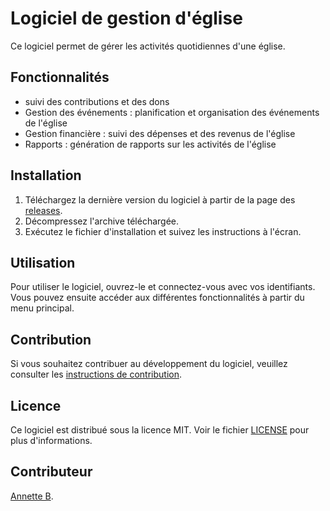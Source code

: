 # Logiciel de gestion d'église

Ce logiciel permet de gérer les activités quotidiennes d'une église.

## Fonctionnalités

<!-- - Gestion des membres : enregistrement des informations des membres, -->
- suivi des contributions et des dons
- Gestion des événements : planification et organisation des événements de l'église
- Gestion financière : suivi des dépenses et des revenus de l'église
- Rapports : génération de rapports sur les activités de l'église

## Installation

1. Téléchargez la dernière version du logiciel à partir de la page des [releases](https://github.com/Annette-Bwemere-Salama/boinergeFontend).
2. Décompressez l'archive téléchargée.
3. Exécutez le fichier d'installation et suivez les instructions à l'écran.

## Utilisation

Pour utiliser le logiciel, ouvrez-le et connectez-vous avec vos identifiants. Vous pouvez ensuite accéder aux différentes fonctionnalités à partir du menu principal.

## Contribution

Si vous souhaitez contribuer au développement du logiciel, veuillez consulter les [instructions de contribution](CONTRIBUTING.md).

## Licence

Ce logiciel est distribué sous la licence MIT. Voir le fichier [LICENSE](LICENSE) pour plus d'informations.


## Contributeur

[Annette B](https://github.com/Annette-Bwemere-Salama).